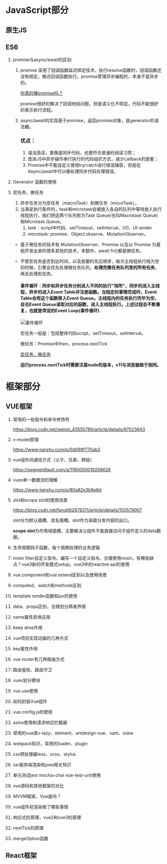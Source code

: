 # JavaScript部分

## 原生JS

## ES6

1. promise与async/await的区别

   1. promise 采用了回调函数延迟绑定技术，执行resolve函数时，回调函数还没有绑定，推迟回调函数执行。promise管理异步编程的，本身不是异步的。

      [你真的懂promise吗？](https://segmentfault.com/a/1190000022427416)

      promise很好的解决了回调地狱问题，但是语义化不明显，代码不能很好的表示执行流程。

   2. async/await的实现基于promise，返回promise对象，是generator的语法糖。

      ### 优点：

      1. 语法简洁，更像是同步代码，也更符合普通的阅读习惯；
      2. 改进JS中异步操作串行执行的代码组织方式，减少callback的嵌套；
      3. Promise中不能自定义使用try/catch进行错误捕获，但是在Async/await中可以像处理同步代码处理错误。

      

      

2. Generator 函数的使用

3. 宏任务、微任务

   1.  异步任务分为宏任务（macroTask）和微任务（microTask）。
   2.  当满足执行条件时，task和microtask会被放入各自的队列中等待放入执行线程执行，我们把这两个队列称为Task Queue(也叫Macrotask Queue)和Microtask Queue。
       1. task：script中代码、setTimeout、setInterval、I/O、UI render
       2. microtask: promise、Object.observe、MutationObserver。
   
   - 基于微任务的技术有 MutationObserver、Promise 以及以 Promise 为基础开发出来的很多其他的技术，本题中、await fn()都是微任务。
   
   - 不管宏任务是否到达时间，以及放置的先后顺序，每次主线程执行栈为空的时候，引擎会优先处理微任务队列，**处理完微任务队列里的所有任务**，再去处理宏任务。
   
     #### 事件循环：同步和异步任务分别进入不同的执行"场所"，同步的进入主线程，异步的进入Event Table并注册函数。当指定的事情完成时，Event Table会将这个函数移入Event Queue。主线程内的任务执行完毕为空，会去Event Queue读取对应的函数，进入主线程执行。上述过程会不断重复，也就是常说的Event Loop(事件循环)
   
     
   
     ![事件循环](https://user-gold-cdn.xitu.io/2017/11/21/15fdd88994142347?imageView2/0/w/1280/h/960/format/webp/ignore-error/1)
   
     宏任务一般是：包括整体代码script，setTimeout，setInterval。
   
     微任务：Promise中then，process.nextTick
   
     [宏任务、微任务](https://juejin.im/post/6844903512845860872)
   
     **运行process.nextTick时需要注意node的版本，v11与浏览器趋于相同。**
   
     

# 框架部分

## VUE框架

1. 常用的一些指令和命令修饰符

   https://blog.csdn.net/weixin_43555789/article/details/97023643

2. v-model原理

   https://www.jianshu.com/p/0d089f770ab2

3. vue组件间通信方式（父子、兄弟、跨级）

   https://segmentfault.com/a/1190000019208626

4. vuex单一数据流的理解

   https://www.jianshu.com/p/80a82e3b6e6d

5. slot和scope slot的使用场景

   https://blog.csdn.net/fang562878311/article/details/100579007

   slot分为默认插槽、具名插槽。slot作为承载分发内容的出口。

   **scope slot**为作用域插槽，主要解决父组件不能直接访问子组件定义的data数据。

6. 生命周期钩子函数，每个周期处理的业务逻辑

7. mixin filter自定义指令。编写一个自定义指令。合理使用mixin，有哪些缺点？vue3新的开发模式setup。vue3中的reactive api的使用

8. vue.component和vue.extend区别以及使用场景

9. computed、watch和methods区别

10. template render函数和jsx的使用

11. data、props区别，合理划分两者界限

12. name属性具体应用

13. keep alive作用

14. vue项目实现动画的几种方式

15. key属性作用

16. vue router有几种路由方式

17. 路由鉴权、路由守卫

18. vuex划分模块

19. vue.use使用

20. 如何封装Vue组件

21. vue.config.js的使用

22. axios使用和请求响应拦截器

23. 常用的vue库v-lazy、element、antdesign-vue、vant、iview

24. webpack知识，常用的loader、plugin

25. css预处理器less、scss、stylus

26. ssr服务端渲染和pwa相关知识

27. 单元测试jest mocha+chai vue-test-unit使用

28. vue源码和其他框架的对比

29. MVVM框架，Vue是吗？

30. vue组件初渲染做了哪些事情

31. 响应式的原理，vue2和vue3的原理

32. nextTick的原理

33. mergeOption函数

## React框架


